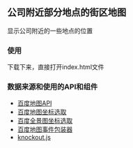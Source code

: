 ## 公司附近部分地点的街区地图
显示公司附近的一些地点的位置


### 使用
下载下来，直接打开index.html文件

### 数据来源和使用的API和组件

* [百度地图API](http://lbsyun.baidu.com/index.php?title=%E9%A6%96%E9%A1%B5)
* [百度地图坐标选取](http://api.map.baidu.com/lbsapi/getpoint/index.html)
* [百度全景图坐标选取](http://quanjing.baidu.com/apipickup/)
* [百度地图事件包装器](http://api.map.baidu.com/library/EventWrapper/1.2/src/EventWrapper.js)
* [knockout.js](http://knockoutjs.com/)
